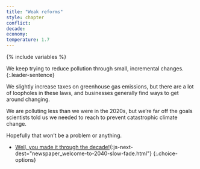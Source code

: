 ```yaml
---
title: "Weak reforms"
style: chapter
conflict: 
decade: 
economy: 
temperature: 1.7
---
```


{% include variables %}

We keep trying to reduce pollution through small, incremental changes. 
{:.leader-sentence}

We slightly increase taxes on greenhouse gas emissions, but there are a lot of loopholes in these laws, and businesses generally find ways to get around changing.

We are polluting less than we were in the 2020s, but we’re far off the goals scientists told us we needed to reach to prevent catastrophic climate change.

Hopefully that won’t be a problem or anything.

- [Well, you made it through the decade!](part-page_2040.html){:js-next-dest="newspaper_welcome-to-2040-slow-fade.html"}
{:.choice-options}
